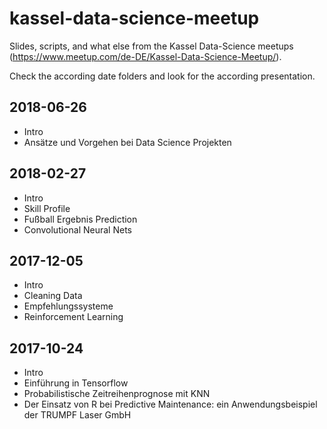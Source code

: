 # kassel-data-science-meetup

Slides, scripts, and what else from the Kassel Data-Science meetups (https://www.meetup.com/de-DE/Kassel-Data-Science-Meetup/).

Check the according date folders and look for the according presentation.

## 2018-06-26

* Intro
* Ansätze und Vorgehen bei Data Science Projekten

## 2018-02-27

* Intro
* Skill Profile
* Fußball Ergebnis Prediction
* Convolutional Neural Nets


## 2017-12-05

* Intro
* Cleaning Data
* Empfehlungssysteme
* Reinforcement Learning


## 2017-10-24

* Intro
* Einführung in Tensorflow
* Probabilistische Zeitreihenprognose mit KNN
* Der Einsatz von R bei Predictive Maintenance: ein Anwendungsbeispiel der TRUMPF Laser GmbH
